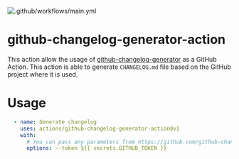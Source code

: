 ![.github/workflows/main.yml](https://github.com/faberNovel/github-changelog-generator-action/workflows/.github/workflows/main.yml/badge.svg)

# github-changelog-generator-action
This action allow the usage of [github-changelog-generator](https://github.com/github-changelog-generator/github-changelog-generator) as a GitHub Action.
This action is able to generate `CHANGELOG.md` file based on the GitHub project where it is used.

# Usage
```yaml
  - name: Generate changelog
    uses: actions/github-changelog-generator-action@v1
    with:
      # You can pass any parameters from https://github.com/github-changelog-generator/github-changelog-generator/wiki/Advanced-change-log-generation-examples#additional-options
      options: --token ${{ secrets.GITHUB_TOKEN }}
```
